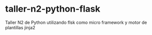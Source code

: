 # taller-n2-python-flask
Taller N2 de Python utilizando flsk como micro framework y motor de plantillas jinja2

